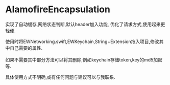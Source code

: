 # AlamofireEncapsulation
实现了自动缓存,网络状态判断,默认header加入功能,
优化了请求方式,使用起来更轻便.

使用时将EWNetworking.swift,EWKeychain,String+Extension拖入项目,修改其中自己需要的属性.
</br>
</br>
如果不需要其中部分方法可以将其删除,例如keychain存储token,key的md5加密等.

具体使用方式不明确,或有任何问题与建议可以与我联系.
